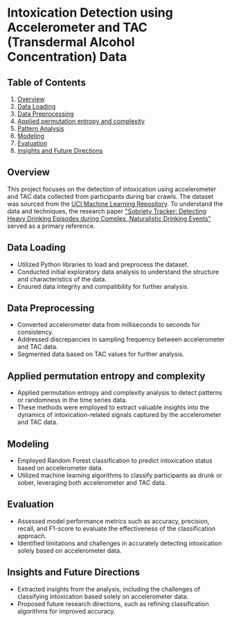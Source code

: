 # Intoxication Detection using Accelerometer and TAC (Transdermal Alcohol Concentration) Data

## Table of Contents
1. [Overview](#overview)
2. [Data Loading](#data-loading)
3. [Data Preprocessing](#data-preprocessing)
4. [Applied permutation entropy and complexity](#feature-engineering)
5. [Pattern Analysis](#pattern-analysis)
6. [Modeling](#modeling)
7. [Evaluation](#evaluation)
8. [Insights and Future Directions](#insights-and-future-directions)

## Overview <a name="overview"></a>
This project focuses on the detection of intoxication using accelerometer and TAC data collected from participants during bar crawls. The dataset was sourced from the [UCI Machine Learning Repository](https://archive.ics.uci.edu/dataset/515/bar+crawl+detecting+heavy+drinking). To understand the data and techniques, the research paper ["Sobriety Tracker: Detecting Heavy Drinking Episodes during Complex, Naturalistic Drinking Events"](https://killian-34.github.io/pdf/Sobriety_Tracker_IJCAI_KDH.pdf) served as a primary reference.

## Data Loading <a name="data-loading"></a>
- Utilized Python libraries to load and preprocess the dataset.
- Conducted initial exploratory data analysis to understand the structure and characteristics of the data.
- Ensured data integrity and compatibility for further analysis.

## Data Preprocessing <a name="data-preprocessing"></a>
- Converted accelerometer data from milliseconds to seconds for consistency.
- Addressed discrepancies in sampling frequency between accelerometer and TAC data.
- Segmented data based on TAC values for further analysis.

## Applied permutation entropy and complexity <a name="feature-engineering"></a>
- Applied permutation entropy and complexity analysis to detect patterns or randomness in the time series data.
- These methods were employed to extract valuable insights into the dynamics of intoxication-related signals captured by the accelerometer and TAC data.

## Modeling <a name="modeling"></a>
- Employed Random Forest classification to predict intoxication status based on accelerometer data.
- Utilized machine learning algorithms to classify participants as drunk or sober, leveraging both accelerometer and TAC data.

## Evaluation <a name="evaluation"></a>
- Assessed model performance metrics such as accuracy, precision, recall, and F1-score to evaluate the effectiveness of the classification approach.
- Identified limitations and challenges in accurately detecting intoxication solely based on accelerometer data.

## Insights and Future Directions <a name="insights-and-future-directions"></a>
- Extracted insights from the analysis, including the challenges of classifying intoxication based solely on accelerometer data.
- Proposed future research directions, such as refining classification algorithms for improved accuracy.
